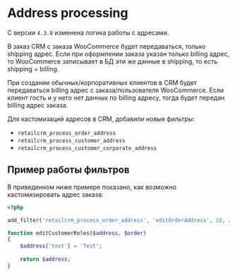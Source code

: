 # Address processing

С версии `4.3.8` изменена логика работы с адресами.

В заказ CRM c заказа WooCommerce будет передаваться, только shipping адрес. Если при оформлении заказа указан только billing адрес, то WooCommerce записывает в БД эти же данные в shipping, то есть shipping = billing.

При создании обычных/корпоративных клиентов в CRM будет передаваться billing адрес с заказа/пользователя WooCommerce. Если клиент гость и у него нет данных по billing адресу, тогда будет передан billing адрес заказа.

Для кастомизаций адресов в CRM, добавили новые фильтры:
* `retailcrm_process_order_address`
* `retailcrm_process_customer_address`
* `retailcrm_process_customer_corporate_address`

## Пример работы фильтров
В приведенном ниже примере показано, как возможно кастомизировать адрес заказа:

```php
<?php

add_filter('retailcrm_process_order_address', 'editOrderAddress', 10, 2);

function editCustomerRoles($address, $order)
{
    $address['text'] = 'Test';
    
    return $address;
}
```